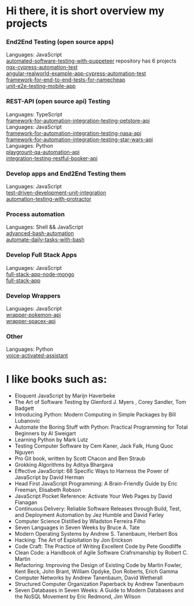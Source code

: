 # Hi there, it is short overview my projects

### End2End Testing (open source apps)
Languages: JavaScript \
[automated-software-testing-with-puppeteer](https://github.com/SashaJson/automated-software-testing-with-puppeteer) repository has 6 projects \
[ngx-cypress-automation-test](https://github.com/SashaJson/ngx-cypress-automation-test) \
[angular-realworld-example-app-cypress-automation-test](https://github.com/SashaJson/angular-realworld-example-app-cypress-automation-test) \
[framework-for-end-to-end-tests-for-namecheap](https://github.com/SashaJson/end-to-end-tests-for-namecheap) \
[unit-e2e-testing-mobile-app](https://github.com/SashaJson/unit-e2e-testing-mobile-app)

### REST-API (open source api) Testing
Languages: TypeScript \
[framework-for-automation-integration-testing-petstore-api](https://github.com/SashaJson/framework-for-automation-integration-testing-petstore-api) \
Languages: JavaScript \
[framework-for-automation-integration-testing-nasa-api](https://github.com/SashaJson/framework-for-automation-integration-testing-nasa-api) \
[framework-for-automation-integration-testing-star-wars-api](https://github.com/SashaJson/framework-for-automation-integration-testing-star-wars-api) \
Languages: Python \
[playgrount-qa-automation-api](https://github.com/SashaJson/playgrount-qa-automation-api) \
[integration-testing-restful-booker-api](https://github.com/SashaJson/integration-testing-restful-booker-api)

### Develop apps and End2End Testing them
Languages: JavaScript \
[test-driven-development-unit-integration](https://github.com/SashaJson/test-driven-development-unit-integration) \
[automation-testing-with-protractor](https://github.com/SashaJson/automation-testing-with-protractor)

### Process automation
Languages: Shell && JavaScript \
[advanced-bash-automation](https://github.com/SashaJson/advanced-bash-automation) \
[automate-daily-tasks-with-bash](https://github.com/SashaJson/automate-daily-tasks-with-bash)

### Develop Full Stack Apps
Languages: JavaScript \
[full-stack-app-node-mongo](https://github.com/SashaJson/full-stack-app-node-mongo) \
[full-stack-app](https://github.com/SashaJson/full-stack-app)

### Develop Wrappers
Languages: JavaScript \
[wrapper-pokemon-api](https://github.com/SashaJson/wrapper-pokemon-api) \
[wrapper-spacex-api](https://github.com/SashaJson/wrapper-spacex-api)

### Other
Languages: Python \
[voice-activated-assistant](https://github.com/SashaJson/voice-activated-assistant)


# I like books such as:
- Eloquent JavaScript by Marijn Haverbeke
- The Art of Software Testing by Glenford J. Myers , Corey Sandler, Tom Badgett
- Introducing Python: Modern Computing in Simple Packages by Bill Lubanoviс
- Automate the Boring Stuff with Python: Practical Programming for Total Beginners by Al Sweigart
- Learning Python by Mark Lutz
- Testing Computer Software by Cem Kaner, Jack Falk, Hung Quoc Nguyen
- Pro Git book, written by Scott Chacon and Ben Straub
- Grokking Algorithms by Aditya Bhargava
- Effective JavaScript: 68 Specific Ways to Harness the Power of JavaScript by David Herman
- Head First JavaScript Programming: A Brain-Friendly Guide by Eric Freeman, Elisabeth Robson
- JavaScript Pocket Reference: Activate Your Web Pages by David Flanagan
- Continuous Delivery: Reliable Software Releases through Build, Test, and Deployment Automation by Jez Humble and David Farley
- Computer Science Distilled by Wladston Ferreira Filho
- Seven Languages in Seven Weeks by Bruce A. Tate
- Modern Operating Systems by Andrew S. Tanenbaum, Herbert Bos
- Hacking: The Art of Exploitation by Jon Erickson
- Code Craft: The Practice of Writing Excellent Code by Pete Goodliffe
- Clean Code: a Handbook of Agile Software Crafrsmanship by Robert C. Martin
- Refactoring: Improving the Design of Existing Code by Martin Fowler, Kent Beck, John Brant, William Opdyke, Don Roberts, Erich Gamma
- Computer Networks by Andrew Tanenbaum, David Wetherall
- Structured Computer Organization Paperback by Andrew Tanenbaum
- Seven Databases in Seven Weeks: A Guide to Modern Databases and the NoSQL Movement by Eric Redmond, Jim Wilson

